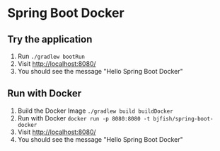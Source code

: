 # Spring Boot Docker

## Try the application
1. Run `./gradlew bootRun`
2. Visit [http://localhost:8080/](http://localhost:8080/)
3. You should see the message "Hello Spring Boot Docker"

## Run with Docker
1. Build the Docker Image `./gradlew build buildDocker`
2. Run with Docker `docker run -p 8080:8080 -t bjfish/spring-boot-docker`
2. Visit [http://localhost:8080/](http://localhost:8080/)
3. You should see the message "Hello Spring Boot Docker"
